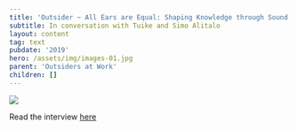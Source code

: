 ```yaml
---
title: 'Outsider ~ All Ears are Equal: Shaping Knowledge through Sound'
subtitle: In conversation with Tuike and Simo Alitalo
layout: content
tag: text
pubdate: '2019'
hero: /assets/img/images-01.jpg
parent: 'Outsiders at Work'
children: []
---
```

![](/assets/img/tuike-and-simo-01.jpg)

Read the interview [here](https://outsidersatwork.wordpress.com/all-ears-are-equal/)
